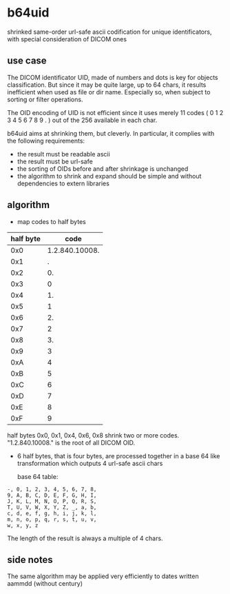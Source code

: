 # b64uid
shrinked same-order url-safe ascii codification for unique identificators, with special consideration of DICOM ones

## use case

The DICOM identificator UID, made of numbers and dots is key for objects classification. But since it may be quite large, up to 64 chars, it results inefficient when used as file or dir name. Especially so, when subject to sorting or filter operations.

The OID encoding of UID is not efficient since it uses merely 11 codes ( 0 1 2 3 4 5 6 7 8 9 . ) out of the 256 available in each char.

b64uid aims at shrinking them, but cleverly. In particular, it complies with the following requirements:
- the result must be readable ascii
- the result must be url-safe
- the sorting of OIDs before and after shrinkage is unchanged
- the algorithm to shrink and expand should be simple and without dependencies to extern libraries

## algorithm

- map codes to half bytes

| half byte | code |
|---|---|
| 0x0 | 1.2.840.10008. |
| 0x1 | . |
| 0x2 | 0. |
| 0x3 | 0 |
| 0x4 | 1. |
| 0x5 | 1 |
| 0x6 | 2. |
| 0x7 | 2 |
| 0x8 | 3. |
| 0x9 | 3 |
| 0xA | 4 |
| 0xB | 5 |
| 0xC | 6 |
| 0xD | 7 |
| 0xE | 8 |
| 0xF | 9 |

half bytes 0x0, 0x1, 0x4, 0x6, 0x8 shrink two or more codes. "1.2.840.10008." is the root of all DICOM OID.

- 6 half bytes, that is four bytes, are processed together in a base 64 like transformation which outputs 4 url-safe ascii chars

  base 64 table:

```
-, 0, 1, 2, 3, 4, 5, 6, 7, 8,
9, A, B, C, D, E, F, G, H, I,
J, K, L, M, N, O, P, Q, R, S,
T, U, V, W, X, Y, Z, _, a, b,
c, d, e, f, g, h, i, j, k, l,
m, n, o, p, q, r, s, t, u, v,
w, x, y, z
```

The length of the result is always a multiple of 4 chars.

## side notes

The same algorithm may be applied very efficiently to dates written aammdd (without century)
